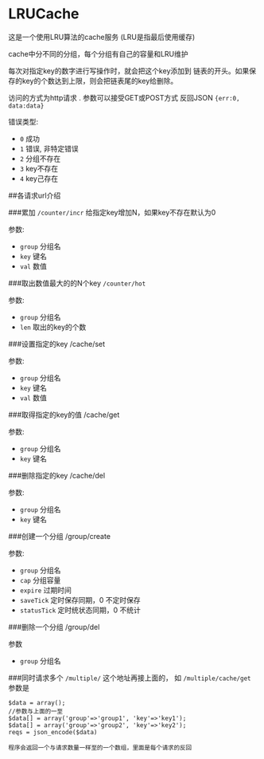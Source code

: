 LRUCache
=========

这是一个使用LRU算法的cache服务 (LRU是指最后使用缓存)

cache中分不同的分组，每个分组有自己的容量和LRU维护

每次对指定key的数字进行写操作时，就会把这个key添加到
链表的开头。如果保存的key的个数达到上限，则会把链表尾的key给删除。

访问的方式为http请求 .
参数可以接受GET或POST方式
反回JSON `{err:0, data:data}`

错误类型:
* `0` 成功
* `1` 错误, 非特定错误
* `2` 分组不存在
* `3` key不存在
* `4` key己存在

##各请求url介绍

###累加
`/counter/incr`
给指定key增加N，如果key不存在默认为0

参数:
* `group` 分组名
* `key` 键名
* `val` 数值

###取出数值最大的的N个key
`/counter/hot`

参数:
* `group` 分组名
* `len` 取出的key的个数

###设置指定的key
/cache/set

参数:
* `group` 分组名
* `key` 键名
* `val` 数值

###取得指定的key的值
/cache/get

参数:
* `group` 分组名
* `key` 键名

###删除指定的key
/cache/del

参数:
* `group` 分组名
* `key` 键名

###创建一个分组
/group/create

参数:
* `group` 分组名
* `cap`   分组容量
* `expire` 过期时间
* `saveTick`   定时保存同期，0 不定时保存
* `statusTick` 定时统状态同期，0 不统计

###删除一个分组
/group/del

参数
* `group` 分组名

###同时请求多个
`/multiple/` 这个地址再接上面的， 如 `/multiple/cache/get` 
参数是

	$data = array();
	//参数与上面的一至
	$data[] = array('group'=>'group1', 'key'=>'key1');
	$data[] = array('group'=>'group2', 'key'=>'key2');
	reqs = json_encode($data)

	程序会返回一个与请求数量一样至的一个数组，里面是每个请求的反回

